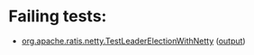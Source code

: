 # Failing tests: 

 * [org.apache.ratis.netty.TestLeaderElectionWithNetty](ratis-test/org.apache.ratis.netty.TestLeaderElectionWithNetty.txt) ([output](ratis-test/org.apache.ratis.netty.TestLeaderElectionWithNetty-output.txt))
